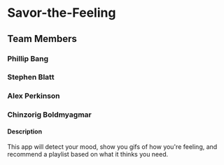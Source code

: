 # Savor-the-Feeling

## Team Members

### Phillip Bang
### Stephen Blatt
### Alex Perkinson
### Chinzorig Boldmyagmar

#### Description
This app will detect your mood, show you gifs of how you're feeling, and recommend a playlist based on what it thinks you need.



